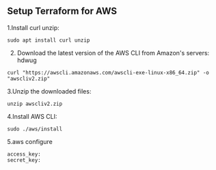 ## Setup Terraform for AWS

1.Install curl unzip:

```
sudo apt install curl unzip

```

2. Download the latest version of the AWS CLI from Amazon's servers: hdwug

```
curl "https://awscli.amazonaws.com/awscli-exe-linux-x86_64.zip" -o "awscliv2.zip"

```

3.Unzip the downloaded files:

```
unzip awscliv2.zip

```
4.Install AWS CLI:

```
sudo ./aws/install
```

5.aws configure
```
access_key:
secret_key:
 
```